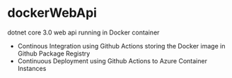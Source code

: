 # dockerWebApi

dotnet core 3.0 web api running in Docker container
* Continous Integration using Github Actions storing the Docker image in Github Package Registry
* Continuous Deployment using Github Actions to Azure Container Instances
